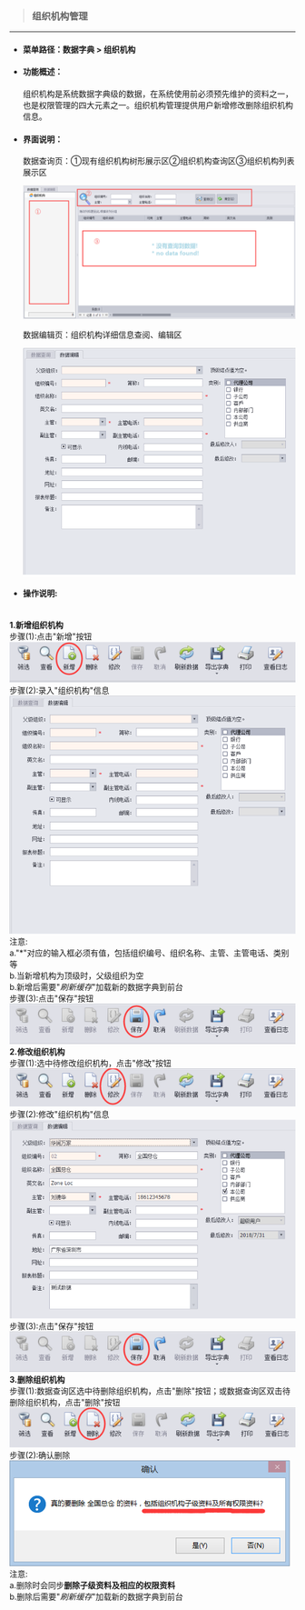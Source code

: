 > ### 组织机构管理

---

* #### 菜单路径：数据字典 &gt; 组织机构
* #### 功能概述：

  组织机构是系统数据字典级的数据，在系统使用前必须预先维护的资料之一，也是权限管理的四大元素之一。组织机构管理提供用户新增修改删除组织机构信息。

* #### 界面说明：

  数据查询页：①现有组织机构树形展示区②组织机构查询区③组织机构列表展示区
    
  ![](/assets/zu-zhi-ji-gou-1.png)
  
  数据编辑页：组织机构详细信息查阅、编辑区
  
  ![](/assets/zu-zhi-ji-gou-2.png)

* #### 操作说明:
<br/>**1.新增组织机构**
<br/>步骤\(1\):点击"新增"按钮
<br/>![](/assets/zu-zhi-ji-gou-add-1.png)
<br/>步骤\(2\):录入"组织机构"信息
<br/>![](/assets/zu-zhi-ji-gou-2.png)
<br/>注意:
<br/>a."\*"对应的输入框必须有值，包括组织编号、组织名称、主管、主管电话、类别等
<br/>b.当新增机构为顶级时，父级组织为空
<br/>b.新增后需要"<em>刷新缓存</em>"加载新的数据字典到前台
<br/>步骤\(3\):点击"保存"按钮
<br/>![](/assets/zu-zhi-ji-gou-save.png)
<br/>**2.修改组织机构**
<br/>步骤\(1\):选中待修改组织机构，点击"修改"按钮
<br/>![](/assets/zu-zhi-ji-gou-modify-1.png)
<br/>步骤\(2\):修改"组织机构"信息
<br/>![](/assets/zu-zhi-ji-gou-modify-2.png)
<br/>步骤\(3\):点击"保存"按钮
<br/>![](/assets/zu-zhi-ji-gou-save.png)
<br/>**3.删除组织机构**
<br/>步骤\(1\):数据查询区选中待删除组织机构，点击"删除"按钮；或数据查询区双击待删除组织机构，点击"删除"按钮
<br/>![](/assets/zu-zhi-ji-gou-del-1.png)
<br/>步骤\(2\):确认删除
<br/>![](/assets/zu-zhi-ji-gou-del-2.png)
<br/>注意:
<br/>a.删除时会同步<b>删除子级资料及相应的权限资料</b>
<br/>b.删除后需要"<em>刷新缓存</em>"加载新的数据字典到前台




